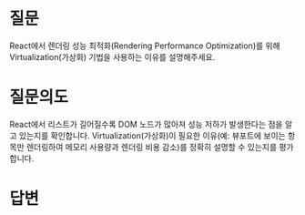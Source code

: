 # 질문
React에서 렌더링 성능 최적화(Rendering Performance Optimization)를 위해 Virtualization(가상화) 기법을 사용하는 이유를 설명해주세요.

# 질문의도
React에서 리스트가 길어질수록 DOM 노드가 많아져 성능 저하가 발생한다는 점을 알고 있는지를 확인합니다. Virtualization(가상화)이 필요한 이유(예: 뷰포트에 보이는 항목만 렌더링하여 메모리 사용량과 렌더링 비용 감소)를 정확히 설명할 수 있는지를 평가합니다.

# 답변